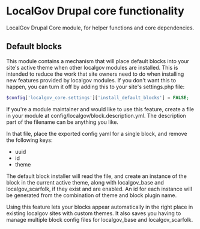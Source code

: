 # LocalGov Drupal core functionality

LocalGov Drupal Core module, for helper functions and core dependencies.

## Default blocks
This module contains a mechanism that will place default blocks into your site's
active theme when other localgov modules are installed. This is intended to
reduce the work that site owners need to do when installing new features 
provided by localgov modules. If you don't want this to happen, you can turn it 
off by adding this to your site's settings.php file:

```php
$config['localgov_core.settings']['install_default_blocks'] = FALSE;
```

If you're a module maintainer and would like to use this feature, create a file 
in your module at config/localgov/block.description.yml. The description part of
the filename can be anything you like.

In that file, place the exported config yaml for a single block, and remove the 
following keys:
* uuid
* id
* theme

The default block installer will read the file, and create an instance of the 
block in the current active theme, along with localgov_base and 
localgov_scarfolk, if they exist and are enabled. An id for each instance will
be generated from the combination of theme and block plugin name.

Using this feature lets your blocks appear automatically in the right place in
existing localgov sites with custom themes. It also saves you having to manage
multiple block config files for localgov_base and localgov_scarfolk.
